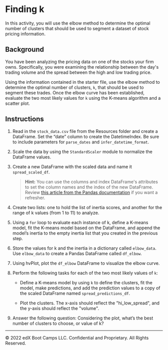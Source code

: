 # Finding k

In this activity, you will use the elbow method to determine the optimal number of clusters that should be used to segment a dataset of stock pricing information.

## Background

You have been analyzing the pricing data on one of the stocks your firm owns. Specifically, you were examining the relationship between the day's trading volume and the spread between the high and low trading price.

Using the information contained in the starter file, use the elbow method to determine the optimal number of clusters, `k`, that should be used to segment these trades. Once the elbow curve has been established, evaluate the two most likely values for `k` using the K-means algorithm and a scatter plot.

## Instructions

1. Read in the `stock_data.csv` file from the Resources folder and create a DataFrame. Set the “date” column to create the DatetimeIndex. Be sure to include parameters for `parse_dates` and `infer_datetime_format`.

2. Scale the data by using the `StandardScaler` module to normalize the DataFrame values.

3. Create a new DataFrame with the scaled data and name it `spread_scaled_df`.

   > **Hint:** You can use the columns and index DataFrame's attributes to set the column names and the index of the new DataFrame. Review [this article from the Pandas documentation](https://pandas.pydata.org/docs/reference/frame.html#attributes-and-underlying-data) if you want a refresher.

4. Create two lists: one to hold the list of inertia scores, and another for the range of k values (from 1 to 11) to analyze.

5. Using a `for` loop to evaluate each instance of k, define a K-means model, fit the K-means model based on the DataFrame, and append the model’s inertia to the empty inertia list that you created in the previous step.

6. Store the values for k and the inertia in a dictionary called `elbow_data`. Use `elbow_data` to create a Pandas DataFrame called `df_elbow`.

7. Using hvPlot, plot the `df_elbow` DataFrame to visualize the elbow curve.

8. Perform the following tasks for each of the two most likely values of `k`:

   - Define a K-means model by using `k` to define the clusters, fit the model, make predictions, and add the prediction values to a copy of the scaled DataFrame named `spread_predictions_df`.

   - Plot the clusters. The x-axis should reflect the "hi_low_spread", and the y-axis should reflect the "volume".

9. Answer the following question: Considering the plot, what’s the best number of clusters to choose, or value of k?

---

© 2022 edX Boot Camps LLC. Confidential and Proprietary. All Rights Reserved.